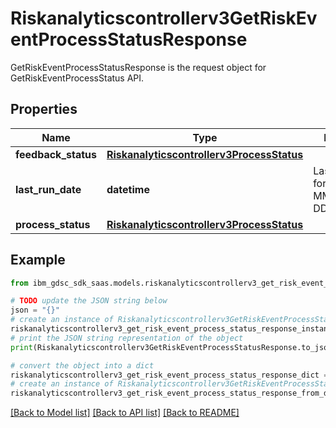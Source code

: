# Riskanalyticscontrollerv3GetRiskEventProcessStatusResponse

GetRiskEventProcessStatusResponse is the request object for GetRiskEventProcessStatus API.

## Properties

Name | Type | Description | Notes
------------ | ------------- | ------------- | -------------
**feedback_status** | [**Riskanalyticscontrollerv3ProcessStatus**](Riskanalyticscontrollerv3ProcessStatus.md) |  | [optional] 
**last_run_date** | **datetime** | Last run date in format YYYY-MM-DDTHH:mm:ssZ. | [optional] 
**process_status** | [**Riskanalyticscontrollerv3ProcessStatus**](Riskanalyticscontrollerv3ProcessStatus.md) |  | [optional] 

## Example

```python
from ibm_gdsc_sdk_saas.models.riskanalyticscontrollerv3_get_risk_event_process_status_response import Riskanalyticscontrollerv3GetRiskEventProcessStatusResponse

# TODO update the JSON string below
json = "{}"
# create an instance of Riskanalyticscontrollerv3GetRiskEventProcessStatusResponse from a JSON string
riskanalyticscontrollerv3_get_risk_event_process_status_response_instance = Riskanalyticscontrollerv3GetRiskEventProcessStatusResponse.from_json(json)
# print the JSON string representation of the object
print(Riskanalyticscontrollerv3GetRiskEventProcessStatusResponse.to_json())

# convert the object into a dict
riskanalyticscontrollerv3_get_risk_event_process_status_response_dict = riskanalyticscontrollerv3_get_risk_event_process_status_response_instance.to_dict()
# create an instance of Riskanalyticscontrollerv3GetRiskEventProcessStatusResponse from a dict
riskanalyticscontrollerv3_get_risk_event_process_status_response_from_dict = Riskanalyticscontrollerv3GetRiskEventProcessStatusResponse.from_dict(riskanalyticscontrollerv3_get_risk_event_process_status_response_dict)
```
[[Back to Model list]](../README.md#documentation-for-models) [[Back to API list]](../README.md#documentation-for-api-endpoints) [[Back to README]](../README.md)


